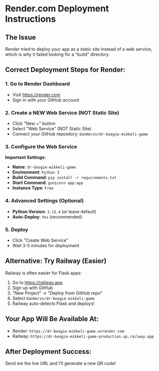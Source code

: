 # Render.com Deployment Instructions

## The Issue
Render tried to deploy your app as a static site instead of a web service, which is why it failed looking for a "build" directory.

## Correct Deployment Steps for Render:

### 1. Go to Render Dashboard
- Visit https://render.com
- Sign in with your GitHub account

### 2. Create a NEW Web Service (NOT Static Site)
- Click "New +" button
- Select "Web Service" (NOT Static Site)
- Connect your GitHub repository: `DanHerzn/dr-boogie-mikkeli-game`

### 3. Configure the Web Service
**Important Settings:**
- **Name**: `dr-boogie-mikkeli-game`
- **Environment**: `Python 3`
- **Build Command**: `pip install -r requirements.txt`
- **Start Command**: `gunicorn app:app`
- **Instance Type**: `Free`

### 4. Advanced Settings (Optional)
- **Python Version**: `3.13.4` (or leave default)
- **Auto-Deploy**: `Yes` (recommended)

### 5. Deploy
- Click "Create Web Service"
- Wait 3-5 minutes for deployment

## Alternative: Try Railway (Easier)

Railway is often easier for Flask apps:

1. Go to https://railway.app
2. Sign up with GitHub
3. "New Project" → "Deploy from GitHub repo"
4. Select `DanHerzn/dr-boogie-mikkeli-game`
5. Railway auto-detects Flask and deploys!

## Your App Will Be Available At:
- Render: `https://dr-boogie-mikkeli-game.onrender.com`
- Railway: `https://dr-boogie-mikkeli-game-production.up.railway.app`

## After Deployment Success:
Send me the live URL and I'll generate a new QR code!